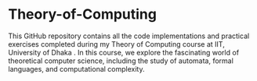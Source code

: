 # Theory-of-Computing
This GitHub repository contains all the code implementations and practical exercises completed during my Theory of Computing course at IIT, University of Dhaka . In this course, we explore the fascinating world of theoretical computer science, including the study of automata, formal languages, and computational complexity.
